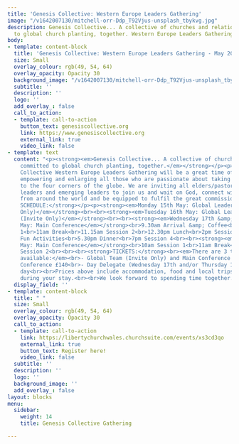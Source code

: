 ```yaml
---
title: 'Genesis Collective: Western Europe Leaders Gathering'
image: "/v1642007130/mitchell-orr-Ddp_T92Vjus-unsplash_tbykvg.jpg"
description: Genesis Collective... A collective of churches and relationships committed
  to global church planting, together. Western Europe Leaders Gathering - May 2023.
body:
- template: content-block
  title: 'Genesis Collective: Western Europe Leaders Gathering - May 2023'
  size: Small
  overlay_colour: rgb(49, 54, 64)
  overlay_opacity: Opacity 30
  background_image: "/v1642007130/mitchell-orr-Ddp_T92Vjus-unsplash_tbykvg.jpg"
  subtitle: ''
  description: ''
  logo: ''
  add_overlay_: false
  call_to_action:
  - template: call-to-action
    button_text: genesiscollective.org
    link: https://www.genesiscollective.org
    external_link: true
    video_link: false
- template: text
  content: "<p><strong><em>Genesis Collective... A collective of churches and relationships
    committed to global church planting, together.</em></strong></p><p>Our Genesis
    Collective Western Europe Leaders Gathering will be a great time of equipping,
    empowering and enlarging all those who are passionate about taking the gospel
    to the four corners of the globe. We are inviting all elders/pastors, other ministry
    leaders and emerging leaders to join us and wait on God, connect with other leaders
    from around the world and be equipped to fulfil the great commission.</p><p></p><p><strong>PROPOSED
    SCHEDULE:</strong></p><p><strong><em>Monday 15th May: Global Leadership Days (Invite
    Only)</em></strong><br><br><strong><em>Tuesday 16th May: Global Leadership Days
    (Invite Only)</em></strong><br><br><strong><em>Wednesday 17th &amp; Thursday 18th
    May: Main Conference</em></strong><br>9.30am Arrival &amp; Coffee<br>10am Session
    1<br>11am Break<br>11.15am Session 2<br>12.30pm Lunch<br>2pm Session 3<br>3-5.30pm
    Fun Activities<br>5.30pm Dinner<br>7pm Session 4<br><br><strong><em>Friday 19th
    May: Main Conference</em></strong><br>10am Session 1<br>11am Break<br>11.15am
    Session 2<br><br><br><strong>TICKETS:</strong><br><em>There are 3 types of tickets
    available:</em><br>- Global Team (Invite Only) and Main Conference £220<br>- Main
    Conference £140<br>- Day Delegate (Wednesday 17th and/or Thursday 18th) £28 per
    day<br><br>Prices above include accommodation, food and local trips/activities
    during your stay.<br><br>We look forward to spending time together.<br><br><br>www.genesiscollective.org</p>"
  display_field: ''
- template: content-block
  title: " "
  size: Small
  overlay_colour: rgb(49, 54, 64)
  overlay_opacity: Opacity 30
  call_to_action:
  - template: call-to-action
    link: https://libertychurchwales.churchsuite.com/events/xs3cd3qo
    external_link: true
    button_text: Register here!
    video_link: false
  subtitle: ''
  description: ''
  logo: ''
  background_image: ''
  add_overlay_: false
layout: blocks
menu:
  sidebar:
    weight: 14
    title: Genesis Collective Gathering

---
```

